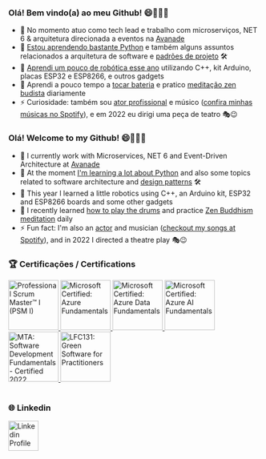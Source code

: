 ### Olá! Bem vindo(a) ao meu Github! 😄👋👋👋

- 🔭 No momento atuo como tech lead e trabalho com microserviços, NET 6 & arquitetura direcionada a eventos na [Avanade](https://www.avanade.com/pt-br)
- 🐍 [Estou aprendendo bastante Python](https://github.com/marciocoelho31/py-insta-genai) e também alguns assuntos relacionados a arquitetura de software e [padrões de projeto](https://github.com/marciocoelho31/design-patterns-ts) 🛠️
- 🤖 [Aprendi um pouco de robótica esse ano](https://github.com/marciocoelho31/robotic-lasercat) utilizando C++, kit Arduino, placas ESP32 e ESP8266, e outros gadgets
- 🌱 Aprendi a pouco tempo a [tocar bateria](https://youtu.be/_sq9AxPqofg?si=ePZLQy73VcwcK7in) e pratico [meditação zen budista](https://www.daissen.org.br/) diariamente
- ⚡ Curiosidade: também sou [ator profissional](https://youtu.be/n3UaAZDqJuU?si=Nwv29E6dd1MTTOpW) e músico ([confira minhas músicas no Spotify](https://open.spotify.com/intl-pt/artist/2Y8JH7zPAXZDn2saxrvEbf)), e em 2022 eu dirigi uma peça de teatro 🎭😉

### Olá! Welcome to my Github! 😄👋👋👋

- 🔭 I currently work with Microservices, NET 6 and Event-Driven Architecture at [Avanade](https://www.avanade.com/pt-br)
- 🐍 At the moment [I'm learning a lot about Python](https://github.com/marciocoelho31/py-insta-genai) and also some topics related to software architecture and [design patterns](https://github.com/marciocoelho31/design-patterns-ts) 🛠️
- 🤖 This year I learned a little robotics using C++, an Arduino kit, ESP32 and ESP8266 boards and some other gadgets
- 🌱 I recently learned [how to play the drums](https://youtu.be/_sq9AxPqofg?si=ePZLQy73VcwcK7in) and practice [Zen Buddhism meditation](https://www.daissen.org.br/) daily
- ⚡ Fun fact: I'm also an [actor](https://youtu.be/n3UaAZDqJuU?si=Nwv29E6dd1MTTOpW) and musician ([checkout my songs at Spotify](https://open.spotify.com/intl-pt/artist/2Y8JH7zPAXZDn2saxrvEbf)), and in 2022 I directed a theatre play 🎭😉

<!--

**marciocoelho31/marciocoelho31** is a ✨ _special_ ✨ repository because its `README.md` (this file) appears on your GitHub profile.

Here are some ideas to get you started:

- 🔭 I’m currently working on ...
- 🌱 I’m currently learning ...
- 👯 I’m looking to collaborate on ...
- 🤔 I’m looking for help with ...
- 💬 Ask me about ...
- 📫 How to reach me: ...
- 😄 Pronouns: ...
- ⚡ Fun fact: ...

#

[![Top Langs](https://github-readme-stats.vercel.app/api/top-langs/?username=marciocoelho31&show_icons=true&theme=github_dark)](https://github.com/anuraghazra/github-readme-stats)

[![GitHub stats](https://github-readme-stats.vercel.app/api?username=marciocoelho31&show_icons=true&theme=github_dark)](https://github.com/anuraghazra/github-readme-stats)
-->

### 🏆 Certificações / Certifications
<div style="color: transparent;" align="left">
<a href="https://www.credly.com/earner/earned/badge/9518ec93-5893-4cd6-b12f-09b67d8fe888">
<img height="100" src="https://images.credly.com/size/680x680/images/a2790314-008a-4c3d-9553-f5e84eb359ba/image.png" title="Professional Scrum Master™ I (PSM I)" alt="Professional Scrum Master™ I (PSM I)" />
</a>
<a href="https://www.credly.com/earner/earned/badge/58cb9321-8382-494c-ae5d-5f47cc371e62">
<img height="100" src="https://images.credly.com/size/680x680/images/be8fcaeb-c769-4858-b567-ffaaa73ce8cf/image.png" title="Microsoft Certified: Azure Fundamentals" alt="Microsoft Certified: Azure Fundamentals" />
</a>
<a href="https://www.credly.com/earner/earned/badge/ed009fab-c07c-4255-9763-9678fb25b4d9">
<img height="100" src="https://images.credly.com/size/680x680/images/70eb1e3f-d4de-4377-a062-b20fb29594ea/azure-data-fundamentals-600x600.png" title="Microsoft Certified: Azure Data Fundamentals" alt="Microsoft Certified: Azure Data Fundamentals" />
</a>
<a href="https://www.credly.com/earner/earned/badge/4d64970a-44fb-4e3b-91b2-5d76007356d6">
<img height="100" src="https://images.credly.com/size/680x680/images/4136ced8-75d5-4afb-8677-40b6236e2672/azure-ai-fundamentals-600x600.png" title="Microsoft Certified: Azure AI Fundamentals" alt="Microsoft Certified: Azure AI Fundamentals" />
</a>
<a href="https://www.credly.com/earner/earned/badge/849efb55-942c-4b4f-a8c5-613ae75f3250">
<img height="100" src="https://images.credly.com/size/680x680/images/7e0d2e0d-e68a-4a87-9245-dc288c97f33b/image.png" title="MTA: Software Development Fundamentals - Certified 2022" alt="MTA: Software Development Fundamentals - Certified 2022" />
</a>
<a href="https://www.credly.com/earner/earned/badge/fddb094c-f5c9-4a38-beac-96a140aa0da7">
<img height="100" src="https://images.credly.com/size/680x680/images/e11a03a6-904f-4e08-9427-ab48d3885e4f/image.png" title="LFC131: Green Software for Practitioners" alt="LFC131: Green Software for Practitioners" />
</a>
</div>

#

### 🌐 Linkedin
<a href="https://www.linkedin.com/in/marcioc31/">
<img height="60" src="https://www.vectorlogo.zone/logos/linkedin/linkedin-icon.svg" title="Linkedin Profile" alt="Linkedin Profile" /></code>
</a>

#
